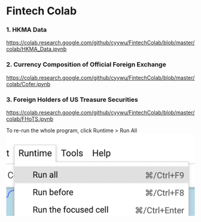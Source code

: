 # Fintech Colab

### 1. HKMA Data
https://colab.research.google.com/github/cyywu/FintechColab/blob/master/colab/HKMA_Data.ipynb

### 2. Currency Composition of Official Foreign Exchange
https://colab.research.google.com/github/cyywu/FintechColab/blob/master/colab/Cofer.ipynb

### 3. Foreign Holders of US Treasure Securities
https://colab.research.google.com/github/cyywu/FintechColab/blob/master/colab/FHoTS.ipynb

To re-run the whole program, click Runtime > Run All
![Run all](run_all.png)